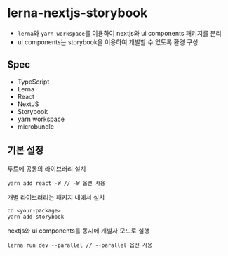 # lerna-nextjs-storybook

- `lerna`와 `yarn workspace`를 이용하여 nextjs와 ui components 패키지를 분리
- ui components는 storybook을 이용하여 개발할 수 있도록 환경 구성

## Spec

- TypeScript
- Lerna
- React
- NextJS
- Storybook
- yarn workspace
- microbundle

## 기본 설정

루트에 공통의 라이브러리 설치
```console
yarn add react -W // -W 옵션 사용
```

개별 라이브러리는 패키지 내에서 설치
```console
cd <your-package>
yarn add storybook
```

nextjs와 ui components를 동시에 개발자 모드로 실행
```console
lerna run dev --parallel // --parallel 옵션 사용
```
